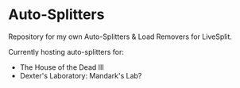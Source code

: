 # Auto-Splitters
Repository for my own Auto-Splitters &amp; Load Removers for LiveSplit. 

Currently hosting auto-splitters for:
+ The House of the Dead III
+ Dexter's Laboratory: Mandark's Lab?
